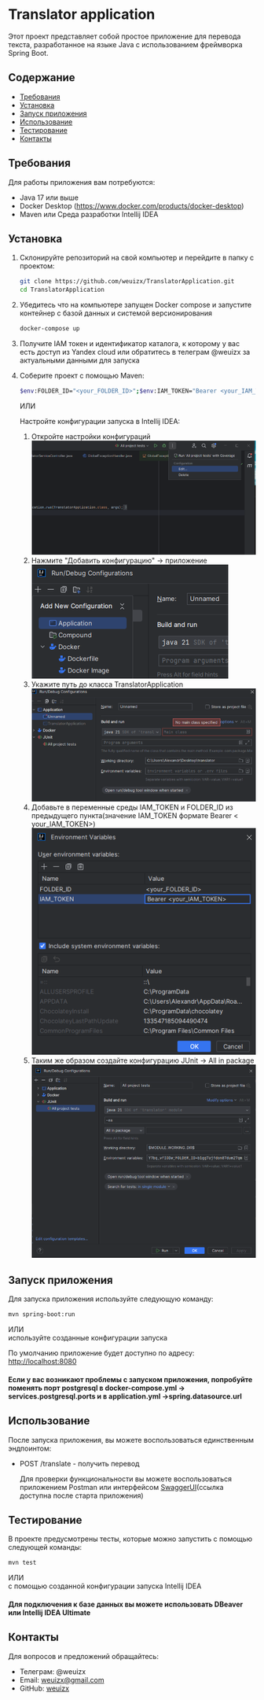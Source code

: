 # Translator application

Этот проект представляет собой простое приложение для перевода текста, разработанное на языке Java с использованием
фреймворка Spring Boot.

## Содержание

- [Требования](#требования)
- [Установка](#установка)
- [Запуск приложения](#запуск-приложения)
- [Использование](#использование)
- [Тестирование](#тестирование)
- [Контакты](#контакты)

## Требования

Для работы приложения вам потребуются:

- Java 17 или выше
- Docker Desktop (https://www.docker.com/products/docker-desktop)
- Maven или Среда разработки Intellij IDEA

## Установка

1. Склонируйте репозиторий на свой компьютер и перейдите в папку с проектом:

   ```bash
   git clone https://github.com/weuizx/TranslatorApplication.git
   cd TranslatorApplication
   ```
2. Убедитесь что на компьютере запущен Docker compose и запустите контейнер с базой данных и системой версионирования
   ```bash
   docker-compose up
   ```
3. Получите IAM токен и идентификатор каталога, к которому у вас есть доступ из Yandex cloud или обратитесь в телеграм
   @weuizx за актуальными данными для запуска


4. Соберите проект с помощью Maven:

   ```bash
   $env:FOLDER_ID="<your_FOLDER_ID>";$env:IAM_TOKEN="Bearer <your_IAM_TOKEN>"; mvn clean install
   ```
   ИЛИ

   Настройте конфигурации запуска в Intellij IDEA:
    1. Откройте настройки конфигураций  
       ![img_1.png](readme_assets/img_1.png)
    2. Нажмите "Добавить конфигурацию" -> приложение  
       ![img_2.png](readme_assets/img_2.png)
    3. Укажите путь до класса TranslatorApplication  
       ![img_3.png](readme_assets/img_3.png)
    4. Добавьте в переменные среды IAM_TOKEN и FOLDER_ID из предыдущего пункта(значение IAM_TOKEN формате Bearer <
       your_IAM_TOKEN>)  
       ![img_5.png](readme_assets/img_5.png)
    5. Таким же образом создайте конфигурацию JUnit -> All in package  
       ![img_6.png](readme_assets/img_6.png)

## Запуск приложения

Для запуска приложения используйте следующую команду:

```bash
mvn spring-boot:run
```

ИЛИ  
используйте созданные конфигурации запуска

По умолчанию приложение будет доступно по адресу: [http://localhost:8080](http://localhost:8080)

#### Если у вас возникают проблемы с запуском приложения, попробуйте поменять порт postgresql в docker-compose.yml -> services.postgresql.ports и в application.yml ->spring.datasource.url

## Использование

После запуска приложения, вы можете воспользоваться единственным эндпоинтом:

- POST /translate - получить перевод

  Для проверки функциональности вы можете воспользоваться приложением Postman или
  интерфейсом [SwaggerUI](http://localhost:8080/swagger-ui)(ссылка доступна после старта приложения)

## Тестирование

В проекте предусмотрены тесты, которые можно запустить с помощью следующей команды:

```bash
mvn test
```

ИЛИ  
с помощью созданной конфигурации запуска Intellij IDEA


#### Для подключения к базе данных вы можете использовать DBeaver или Intellij IDEA Ultimate

## Контакты

Для вопросов и предложений обращайтесь:

- Телеграм: @weuizx
- Email: weuizx@gmail.com
- GitHub: [weuizx](https://github.com/weuizx)
